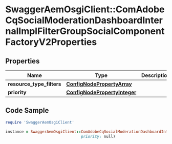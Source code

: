 # SwaggerAemOsgiClient::ComAdobeCqSocialModerationDashboardInternalImplFilterGroupSocialComponentFactoryV2Properties

## Properties

Name | Type | Description | Notes
------------ | ------------- | ------------- | -------------
**resource_type_filters** | [**ConfigNodePropertyArray**](ConfigNodePropertyArray.md) |  | [optional] 
**priority** | [**ConfigNodePropertyInteger**](ConfigNodePropertyInteger.md) |  | [optional] 

## Code Sample

```ruby
require 'SwaggerAemOsgiClient'

instance = SwaggerAemOsgiClient::ComAdobeCqSocialModerationDashboardInternalImplFilterGroupSocialComponentFactoryV2Properties.new(resource_type_filters: null,
                                 priority: null)
```


